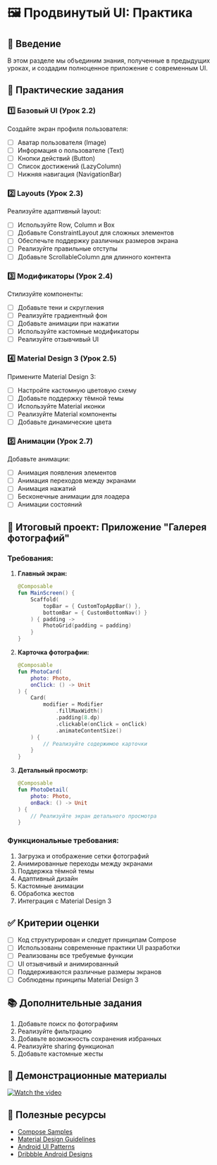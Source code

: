 # 🖼️ Продвинутый UI: Практика

## 📱 Введение

В этом разделе мы объединим знания, полученные в предыдущих уроках, и создадим полноценное приложение с современным UI.

## 🎯 Практические задания

### 1️⃣ Базовый UI (Урок 2.2)

Создайте экран профиля пользователя:

* [ ] Аватар пользователя (Image)
* [ ] Информация о пользователе (Text)
* [ ] Кнопки действий (Button)
* [ ] Список достижений (LazyColumn)
* [ ] Нижняя навигация (NavigationBar)

### 2️⃣ Layouts (Урок 2.3)

Реализуйте адаптивный layout:

* [ ] Используйте Row, Column и Box
* [ ] Добавьте ConstraintLayout для сложных элементов
* [ ] Обеспечьте поддержку различных размеров экрана
* [ ] Реализуйте правильные отступы
* [ ] Добавьте ScrollableColumn для длинного контента

### 3️⃣ Модификаторы (Урок 2.4)

Стилизуйте компоненты:

* [ ] Добавьте тени и скругления
* [ ] Реализуйте градиентный фон
* [ ] Добавьте анимации при нажатии
* [ ] Используйте кастомные модификаторы
* [ ] Реализуйте отзывчивый UI

### 4️⃣ Material Design 3 (Урок 2.5)

Примените Material Design 3:

* [ ] Настройте кастомную цветовую схему
* [ ] Добавьте поддержку тёмной темы
* [ ] Используйте Material иконки
* [ ] Реализуйте Material компоненты
* [ ] Добавьте динамические цвета

### 5️⃣ Анимации (Урок 2.7)

Добавьте анимации:

* [ ] Анимация появления элементов
* [ ] Анимация переходов между экранами
* [ ] Анимация нажатий
* [ ] Бесконечные анимации для лоадера
* [ ] Анимации состояний

## 🎨 Итоговый проект: Приложение "Галерея фотографий"

### Требования:

1. **Главный экран:**
   
   ````kotlin
   @Composable
   fun MainScreen() {
       Scaffold(
           topBar = { CustomTopAppBar() },
           bottomBar = { CustomBottomNav() }
       ) { padding ->
           PhotoGrid(padding = padding)
       }
   }
   ````

1. **Карточка фотографии:**
   
   ````kotlin
   @Composable
   fun PhotoCard(
       photo: Photo,
       onClick: () -> Unit
   ) {
       Card(
           modifier = Modifier
               .fillMaxWidth()
               .padding(8.dp)
               .clickable(onClick = onClick)
               .animateContentSize()
       ) {
           // Реализуйте содержимое карточки
       }
   }
   ````

1. **Детальный просмотр:**
   
   ````kotlin
   @Composable
   fun PhotoDetail(
       photo: Photo,
       onBack: () -> Unit
   ) {
       // Реализуйте экран детального просмотра
   }
   ````

### Функциональные требования:

1. Загрузка и отображение сетки фотографий
1. Анимированные переходы между экранами
1. Поддержка тёмной темы
1. Адаптивный дизайн
1. Кастомные анимации
1. Обработка жестов
1. Интеграция с Material Design 3

## ✅ Критерии оценки

* [ ] Код структурирован и следует принципам Compose
* [ ] Использованы современные практики UI разработки
* [ ] Реализованы все требуемые функции
* [ ] UI отзывчивый и анимированный
* [ ] Поддерживаются различные размеры экранов
* [ ] Соблюдены принципы Material Design 3

## 📚 Дополнительные задания

1. Добавьте поиск по фотографиям
1. Реализуйте фильтрацию
1. Добавьте возможность сохранения избранных
1. Реализуйте sharing функционал
1. Добавьте кастомные жесты

## 🎥 Демонстрационные материалы

[![Watch the video](https://img.youtube.com/vi/GdJ97v_4ck0/0.jpg)](https://youtu.be/GdJ97v_4ck0?list=PLIh9yLdjK2YeRLnD-gJyVWIq_w-7OMv8r)

## 🚀 Полезные ресурсы

* [Compose Samples](https://github.com/android/compose-samples)
* [Material Design Guidelines](https://m3.material.io/)
* [Android UI Patterns](https://www.androiduipatterns.com/)
* [Dribbble Android Designs](https://dribbble.com/tags/android)
